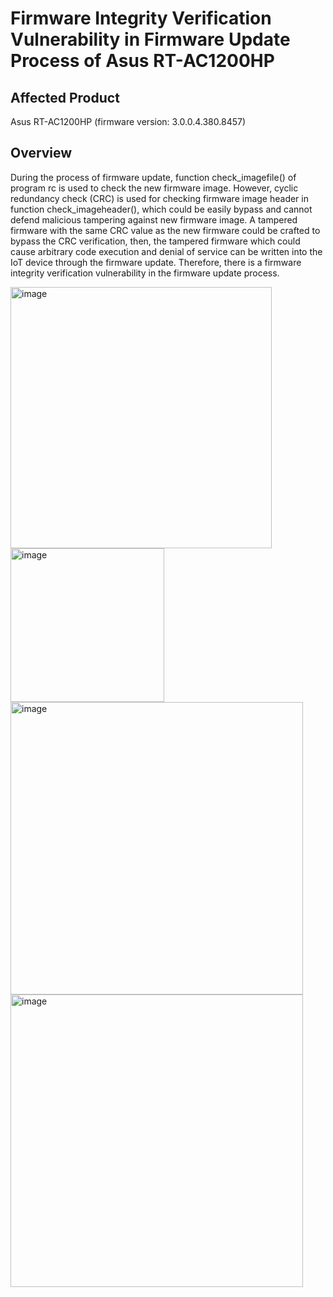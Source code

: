 # Firmware Integrity Verification Vulnerability in Firmware Update Process of Asus RT-AC1200HP 

## Affected Product
Asus RT-AC1200HP (firmware version: 3.0.0.4.380.8457)

## Overview
During the process of firmware update, function check_imagefile() of program rc is used to check the new firmware image. However, cyclic redundancy check (CRC) is used for checking firmware image header in function check_imageheader(), which could be easily bypass and cannot defend malicious tampering against new firmware image. A tampered firmware with the same CRC value as the new firmware could be crafted to bypass the CRC verification, then, the tampered firmware which could cause arbitrary code execution and denial of service can be written into the IoT device through the firmware update. Therefore, there is a firmware integrity verification vulnerability in the firmware update process.

<img width="418" alt="image" src="https://github.com/user-attachments/assets/1b3b68f6-f30b-43ba-b448-b902dff35d98" />\
<img width="246" alt="image" src="https://github.com/user-attachments/assets/7b752edf-df1e-4e65-8421-c8e69a18406e" />\
<img width="468" alt="image" src="https://github.com/user-attachments/assets/37c91968-1814-4565-b57d-2a11f62d2e21" />\
<img width="468" alt="image" src="https://github.com/user-attachments/assets/09901117-7acc-49f4-9396-cf8e856af796" />  

